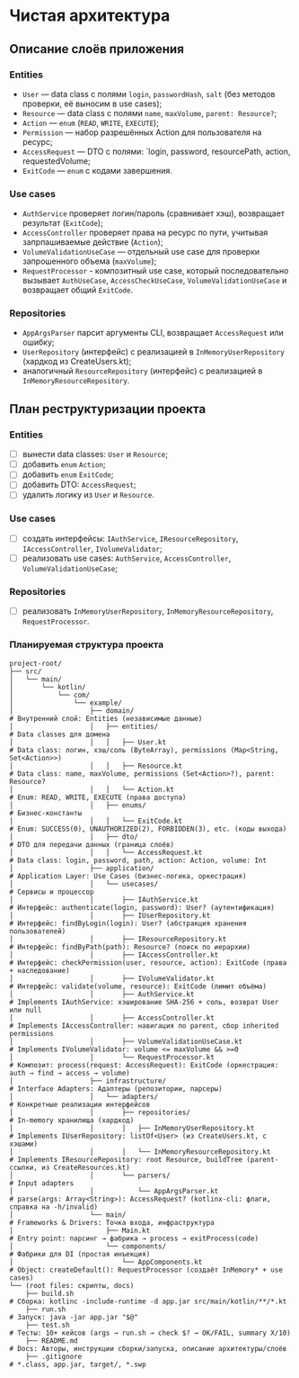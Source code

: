 # Чистая архитектура
## Описание слоёв приложения
### Entities
- `User` — data class с полями `login`, `passwordHash`, `salt` (без методов проверки, её выносим в use cases);
- `Resource` — data class с полями `name`, `maxVolume`, `parent: Resource?`;
- `Action` — `enum` (`READ`, `WRITE`, `EXECUTE`);
- `Permission` — набор разрешённых Action для пользователя на ресурс;
- `AccessRequest` — DTO с полями: `login, password, resourcePath, action, requestedVolume;
- `ExitCode` — `enum` с кодами завершения.
### Use cases
- `AuthService` проверяет логин/пароль (сравнивает хэш), возвращает результат (`ExitCode`);
- `AccessController` проверяет права на ресурс по пути, учитывая запрпашиваемые действие (`Action`);
- `VolumeValidationUseCase` — отдельный use case для проверки запрошенного объема (`maxVolume`);
- `RequestProcessor` - композитный use case, который последовательно вызывает `AuthUseCase`, `AccessCheckUseCase`, `VolumeValidationUseCase` и возвращает общий `ExitCode`.
### Repositories
- `AppArgsParser` парсит аргументы CLI, возвращает `AccessRequest` или ошибку;
- `UserRepository` (интерфейс) с реализацией в `InMemoryUserRepository` (хардкод из CreateUsers.kt);
- аналогичный `ResourceRepository` (интерфейс) с реализацией в `InMemoryResourceRepository`.
## План реструктуризации проекта
### Entities
- [ ] вынести data classes: `User` и `Resource`;
- [ ] добавить `enum` `Action`;
- [ ] добавить `enum` `ExitCode`;
- [ ] добавить DTO: `AccessRequest`;
- [ ] удалить логику из `User` и `Resource`.
### Use cases
- [ ] создать интерфейсы: `IAuthService`, `IResourceRepository`, `IAccessController`, `IVolumeValidator`;
- [ ] реализовать use cases: `AuthService`, `AccessController`, `VolumeValidationUseCase`;
### Repositories
- [ ] реализовать `InMemoryUserRepository`, `InMemoryResourceRepository`, `RequestProcessor`.
### Планируемая структура проекта
```
project-root/
├── src/
│   └── main/
│       └── kotlin/
│           └── com/
│               └── example/
│                   ├── domain/                                       # Внутренний слой: Entities (независимые данные)
│                   │   ├── entities/                                 # Data classes для домена
│                   │   │   ├── User.kt                               # Data class: логин, хэш/соль (ByteArray), permissions (Map<String, Set<Action>>)
│                   │   │   ├── Resource.kt                           # Data class: name, maxVolume, permissions (Set<Action>?), parent: Resource?
│                   │   │   └── Action.kt                             # Enum: READ, WRITE, EXECUTE (права доступа)
│                   │   ├── enums/                                    # Бизнес-константы
│                   │   │   └── ExitCode.kt                           # Enum: SUCCESS(0), UNAUTHORIZED(2), FORBIDDEN(3), etc. (коды выхода)
│                   │   ├── dto/                                      # DTO для передачи данных (граница слоёв)
│                   │   │   └── AccessRequest.kt                      # Data class: login, password, path, action: Action, volume: Int
│                   ├── application/                                  # Application Layer: Use Cases (бизнес-логика, оркестрация)
│                   │   └── usecases/                                 # Сервисы и процессор
│                   │       ├── IAuthService.kt                       # Интерфейс: authenticate(login, password): User? (аутентификация)
│                   │       ├── IUserRepository.kt                    # Интерфейс: findByLogin(login): User? (абстракция хранения пользователей)
│                   │       ├── IResourceRepository.kt                # Интерфейс: findByPath(path): Resource? (поиск по иерархии)
│                   │       ├── IAccessController.kt                  # Интерфейс: checkPermission(user, resource, action): ExitCode (права + наследование)
│                   │       ├── IVolumeValidator.kt                   # Интерфейс: validate(volume, resource): ExitCode (лимит объёма)
│                   │       ├── AuthService.kt                        # Implements IAuthService: хэширование SHA-256 + соль, возврат User или null
│                   │       ├── AccessController.kt                   # Implements IAccessController: навигация по parent, сбор inherited permissions
│                   │       ├── VolumeValidationUseCase.kt            # Implements IVolumeValidator: volume <= maxVolume && >=0
│                   │       └── RequestProcessor.kt                   # Композит: process(request: AccessRequest): ExitCode (оркестрация: auth → find → access → volume)
│                   ├── infrastructure/                               # Interface Adapters: Адаптеры (репозитории, парсеры)
│                   │   └── adapters/                                 # Конкретные реализации интерфейсов
│                   │       ├── repositories/                         # In-memory хранилища (хардкод)
│                   │       │   ├── InMemoryUserRepository.kt         # Implements IUserRepository: listOf<User> (из CreateUsers.kt, с хэшами)
│                   │       │   └── InMemoryResourceRepository.kt     # Implements IResourceRepository: root Resource, buildTree (parent-ссылки, из CreateResources.kt)
│                   │       └── parsers/                              # Input adapters
│                   │           └── AppArgsParser.kt                  # parse(args: Array<String>): AccessRequest? (kotlinx-cli: флаги, справка на -h/invalid)
│                   └── main/                                         # Frameworks & Drivers: Точка входа, инфраструктура
│                       ├── Main.kt                                   # Entry point: парсинг → фабрика → process → exitProcess(code)
│                       └── components/                               # Фабрики для DI (простая инъекция)
│                           └── AppComponents.kt                      # Object: createDefault(): RequestProcessor (создаёт InMemory* + use cases)
└── (root files: скрипты, docs)
    ├── build.sh                                                      # Сборка: kotlinc -include-runtime -d app.jar src/main/kotlin/**/*.kt
    ├── run.sh                                                        # Запуск: java -jar app.jar "$@"
    ├── test.sh                                                       # Тесты: 10+ кейсов (args → run.sh → check $? → OK/FAIL, summary X/10)
    ├── README.md                                                     # Docs: Авторы, инструкции сборки/запуска, описание архитектуры/слоёв
    ├── .gitignore                                                    # *.class, app.jar, target/, *.swp
```
